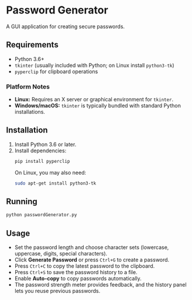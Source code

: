 # Password Generator

A GUI application for creating secure passwords.

## Requirements

- Python 3.6+
- `tkinter` (usually included with Python; on Linux install `python3-tk`)
- `pyperclip` for clipboard operations

### Platform Notes

- **Linux:** Requires an X server or graphical environment for `tkinter`.
- **Windows/macOS:** `tkinter` is typically bundled with standard Python installations.

## Installation

1. Install Python 3.6 or later.
2. Install dependencies:
   ```bash
   pip install pyperclip
   ```
   On Linux, you may also need:
   ```bash
   sudo apt-get install python3-tk
   ```

## Running

```bash
python passwordGenerator.py
```

## Usage

- Set the password length and choose character sets (lowercase, uppercase, digits, special characters).
- Click **Generate Password** or press `Ctrl+G` to create a password.
- Press `Ctrl+C` to copy the latest password to the clipboard.
- Press `Ctrl+S` to save the password history to a file.
- Enable **Auto-copy** to copy passwords automatically.
- The password strength meter provides feedback, and the history panel lets you reuse previous passwords.
